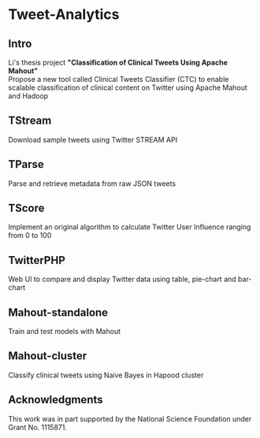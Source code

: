 
Tweet-Analytics
=====================================================

## Intro           
Li's thesis project **"Classification of Clinical Tweets Using Apache Mahout"**  
Propose a new tool called Clinical Tweets Classifier (CTC) to enable scalable classification of clinical content on Twitter using Apache Mahout and Hadoop

## TStream           

Download sample tweets using Twitter STREAM API

## TParse

Parse and retrieve metadata from raw JSON tweets

## TScore

Implement an original algorithm to calculate Twitter User Influence ranging from 0 to 100

## TwitterPHP

Web UI to compare and display Twitter data using table, pie-chart and bar-chart

## Mahout-standalone

Train and test models with Mahout

## Mahout-cluster

Classify clinical tweets using Naive Bayes in Hapood cluster

## Acknowledgments

This work was in part supported by the National Science Foundation under Grant No. 1115871.
